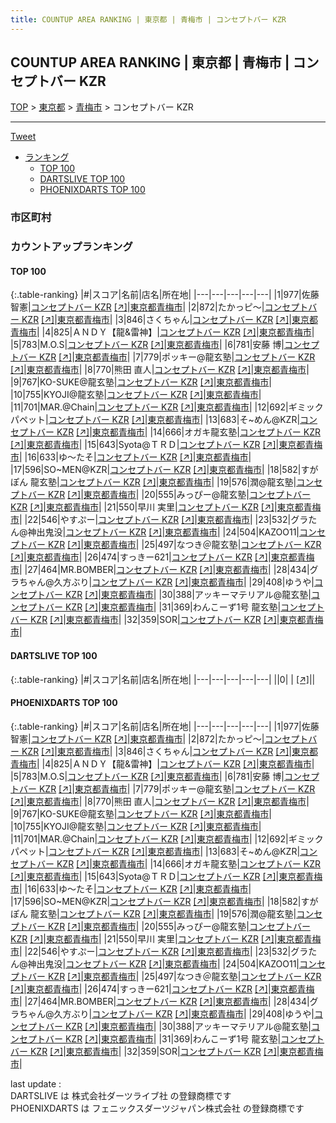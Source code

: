 ```yaml
---
title: COUNTUP AREA RANKING | 東京都 | 青梅市 | コンセプトバー KZR
---
```

## COUNTUP AREA RANKING | 東京都 | 青梅市 | コンセプトバー KZR

[TOP](/darts/rank/) > [東京都](/darts/rank/東京都/) > [青梅市](/darts/rank/東京都/青梅市/) > コンセプトバー KZR

___

<a href="https://twitter.com/share?ref_src=twsrc%5Etfw" data-text="COUNTUP AREA RANKING | 東京都青梅市コンセプトバー KZR" class="twitter-share-button" data-hashtags="DARTSLIVE,PHOENIXDARTS,darts,ダーツ" data-show-count="false">Tweet</a>

* [ランキング](#カウントアップランキング)
    * [TOP 100](#top-100)
    * [DARTSLIVE TOP 100](#dartslive-top-100)
    * [PHOENIXDARTS TOP 100](#phoenixdarts-top-100)

### 市区町村

<ul>

</ul>

### カウントアップランキング

#### TOP 100



{:.table-ranking}
|#|スコア|名前|店名|所在地|
|---|---|---|---|---|
|1|977|<span class="rank-name-pd">佐藤 智憲</span>|<a href="/darts/rank/shops/92015.html">コンセプトバー KZR</a> <a href="https://vs.phoenixdarts.com/jp/shop/shopDetailInfo/s_92015?s_seq=92015">[↗]</a>|<a href="/darts/rank/東京都/青梅市">東京都青梅市</a>|
|2|872|<span class="rank-name-pd">たかっピ～</span>|<a href="/darts/rank/shops/92015.html">コンセプトバー KZR</a> <a href="https://vs.phoenixdarts.com/jp/shop/shopDetailInfo/s_92015?s_seq=92015">[↗]</a>|<a href="/darts/rank/東京都/青梅市">東京都青梅市</a>|
|3|846|<span class="rank-name-pd">さくちゃん</span>|<a href="/darts/rank/shops/92015.html">コンセプトバー KZR</a> <a href="https://vs.phoenixdarts.com/jp/shop/shopDetailInfo/s_92015?s_seq=92015">[↗]</a>|<a href="/darts/rank/東京都/青梅市">東京都青梅市</a>|
|4|825|<span class="rank-name-pd">ＡＮＤＹ【龍&amp;雷神】</span>|<a href="/darts/rank/shops/92015.html">コンセプトバー KZR</a> <a href="https://vs.phoenixdarts.com/jp/shop/shopDetailInfo/s_92015?s_seq=92015">[↗]</a>|<a href="/darts/rank/東京都/青梅市">東京都青梅市</a>|
|5|783|<span class="rank-name-pd">M.O.S</span>|<a href="/darts/rank/shops/92015.html">コンセプトバー KZR</a> <a href="https://vs.phoenixdarts.com/jp/shop/shopDetailInfo/s_92015?s_seq=92015">[↗]</a>|<a href="/darts/rank/東京都/青梅市">東京都青梅市</a>|
|6|781|<span class="rank-name-pd">安藤 博</span>|<a href="/darts/rank/shops/92015.html">コンセプトバー KZR</a> <a href="https://vs.phoenixdarts.com/jp/shop/shopDetailInfo/s_92015?s_seq=92015">[↗]</a>|<a href="/darts/rank/東京都/青梅市">東京都青梅市</a>|
|7|779|<span class="rank-name-pd">ポッキー@龍玄塾</span>|<a href="/darts/rank/shops/92015.html">コンセプトバー KZR</a> <a href="https://vs.phoenixdarts.com/jp/shop/shopDetailInfo/s_92015?s_seq=92015">[↗]</a>|<a href="/darts/rank/東京都/青梅市">東京都青梅市</a>|
|8|770|<span class="rank-name-pd"><span class="pro-icon-pd"></span>熊田 直人</span>|<a href="/darts/rank/shops/92015.html">コンセプトバー KZR</a> <a href="https://vs.phoenixdarts.com/jp/shop/shopDetailInfo/s_92015?s_seq=92015">[↗]</a>|<a href="/darts/rank/東京都/青梅市">東京都青梅市</a>|
|9|767|<span class="rank-name-pd">KO-SUKE@龍玄塾</span>|<a href="/darts/rank/shops/92015.html">コンセプトバー KZR</a> <a href="https://vs.phoenixdarts.com/jp/shop/shopDetailInfo/s_92015?s_seq=92015">[↗]</a>|<a href="/darts/rank/東京都/青梅市">東京都青梅市</a>|
|10|755|<span class="rank-name-pd">KYOJI@龍玄塾</span>|<a href="/darts/rank/shops/92015.html">コンセプトバー KZR</a> <a href="https://vs.phoenixdarts.com/jp/shop/shopDetailInfo/s_92015?s_seq=92015">[↗]</a>|<a href="/darts/rank/東京都/青梅市">東京都青梅市</a>|
|11|701|<span class="rank-name-pd">MAR.@Chain</span>|<a href="/darts/rank/shops/92015.html">コンセプトバー KZR</a> <a href="https://vs.phoenixdarts.com/jp/shop/shopDetailInfo/s_92015?s_seq=92015">[↗]</a>|<a href="/darts/rank/東京都/青梅市">東京都青梅市</a>|
|12|692|<span class="rank-name-pd">ギミックパペット</span>|<a href="/darts/rank/shops/92015.html">コンセプトバー KZR</a> <a href="https://vs.phoenixdarts.com/jp/shop/shopDetailInfo/s_92015?s_seq=92015">[↗]</a>|<a href="/darts/rank/東京都/青梅市">東京都青梅市</a>|
|13|683|<span class="rank-name-pd">そ~めん@KZR</span>|<a href="/darts/rank/shops/92015.html">コンセプトバー KZR</a> <a href="https://vs.phoenixdarts.com/jp/shop/shopDetailInfo/s_92015?s_seq=92015">[↗]</a>|<a href="/darts/rank/東京都/青梅市">東京都青梅市</a>|
|14|666|<span class="rank-name-pd">オガキ龍玄塾</span>|<a href="/darts/rank/shops/92015.html">コンセプトバー KZR</a> <a href="https://vs.phoenixdarts.com/jp/shop/shopDetailInfo/s_92015?s_seq=92015">[↗]</a>|<a href="/darts/rank/東京都/青梅市">東京都青梅市</a>|
|15|643|<span class="rank-name-pd">Syota@ＴＲＤ</span>|<a href="/darts/rank/shops/92015.html">コンセプトバー KZR</a> <a href="https://vs.phoenixdarts.com/jp/shop/shopDetailInfo/s_92015?s_seq=92015">[↗]</a>|<a href="/darts/rank/東京都/青梅市">東京都青梅市</a>|
|16|633|<span class="rank-name-pd">ゆ〜たそ</span>|<a href="/darts/rank/shops/92015.html">コンセプトバー KZR</a> <a href="https://vs.phoenixdarts.com/jp/shop/shopDetailInfo/s_92015?s_seq=92015">[↗]</a>|<a href="/darts/rank/東京都/青梅市">東京都青梅市</a>|
|17|596|<span class="rank-name-pd">SO~MEN@KZR</span>|<a href="/darts/rank/shops/92015.html">コンセプトバー KZR</a> <a href="https://vs.phoenixdarts.com/jp/shop/shopDetailInfo/s_92015?s_seq=92015">[↗]</a>|<a href="/darts/rank/東京都/青梅市">東京都青梅市</a>|
|18|582|<span class="rank-name-pd">すがぽん  龍玄塾</span>|<a href="/darts/rank/shops/92015.html">コンセプトバー KZR</a> <a href="https://vs.phoenixdarts.com/jp/shop/shopDetailInfo/s_92015?s_seq=92015">[↗]</a>|<a href="/darts/rank/東京都/青梅市">東京都青梅市</a>|
|19|576|<span class="rank-name-pd">潤@龍玄塾</span>|<a href="/darts/rank/shops/92015.html">コンセプトバー KZR</a> <a href="https://vs.phoenixdarts.com/jp/shop/shopDetailInfo/s_92015?s_seq=92015">[↗]</a>|<a href="/darts/rank/東京都/青梅市">東京都青梅市</a>|
|20|555|<span class="rank-name-pd">みっぴー@龍玄塾</span>|<a href="/darts/rank/shops/92015.html">コンセプトバー KZR</a> <a href="https://vs.phoenixdarts.com/jp/shop/shopDetailInfo/s_92015?s_seq=92015">[↗]</a>|<a href="/darts/rank/東京都/青梅市">東京都青梅市</a>|
|21|550|<span class="rank-name-pd">早川 実里</span>|<a href="/darts/rank/shops/92015.html">コンセプトバー KZR</a> <a href="https://vs.phoenixdarts.com/jp/shop/shopDetailInfo/s_92015?s_seq=92015">[↗]</a>|<a href="/darts/rank/東京都/青梅市">東京都青梅市</a>|
|22|546|<span class="rank-name-pd">やすぷー</span>|<a href="/darts/rank/shops/92015.html">コンセプトバー KZR</a> <a href="https://vs.phoenixdarts.com/jp/shop/shopDetailInfo/s_92015?s_seq=92015">[↗]</a>|<a href="/darts/rank/東京都/青梅市">東京都青梅市</a>|
|23|532|<span class="rank-name-pd">グラたん@神出鬼没</span>|<a href="/darts/rank/shops/92015.html">コンセプトバー KZR</a> <a href="https://vs.phoenixdarts.com/jp/shop/shopDetailInfo/s_92015?s_seq=92015">[↗]</a>|<a href="/darts/rank/東京都/青梅市">東京都青梅市</a>|
|24|504|<span class="rank-name-pd">KAZOO11</span>|<a href="/darts/rank/shops/92015.html">コンセプトバー KZR</a> <a href="https://vs.phoenixdarts.com/jp/shop/shopDetailInfo/s_92015?s_seq=92015">[↗]</a>|<a href="/darts/rank/東京都/青梅市">東京都青梅市</a>|
|25|497|<span class="rank-name-pd">なつき＠龍玄塾</span>|<a href="/darts/rank/shops/92015.html">コンセプトバー KZR</a> <a href="https://vs.phoenixdarts.com/jp/shop/shopDetailInfo/s_92015?s_seq=92015">[↗]</a>|<a href="/darts/rank/東京都/青梅市">東京都青梅市</a>|
|26|474|<span class="rank-name-pd">すっきー621</span>|<a href="/darts/rank/shops/92015.html">コンセプトバー KZR</a> <a href="https://vs.phoenixdarts.com/jp/shop/shopDetailInfo/s_92015?s_seq=92015">[↗]</a>|<a href="/darts/rank/東京都/青梅市">東京都青梅市</a>|
|27|464|<span class="rank-name-pd">MR.BOMBER</span>|<a href="/darts/rank/shops/92015.html">コンセプトバー KZR</a> <a href="https://vs.phoenixdarts.com/jp/shop/shopDetailInfo/s_92015?s_seq=92015">[↗]</a>|<a href="/darts/rank/東京都/青梅市">東京都青梅市</a>|
|28|434|<span class="rank-name-pd">グラちゃん@久方ぶり</span>|<a href="/darts/rank/shops/92015.html">コンセプトバー KZR</a> <a href="https://vs.phoenixdarts.com/jp/shop/shopDetailInfo/s_92015?s_seq=92015">[↗]</a>|<a href="/darts/rank/東京都/青梅市">東京都青梅市</a>|
|29|408|<span class="rank-name-pd">ゆうや</span>|<a href="/darts/rank/shops/92015.html">コンセプトバー KZR</a> <a href="https://vs.phoenixdarts.com/jp/shop/shopDetailInfo/s_92015?s_seq=92015">[↗]</a>|<a href="/darts/rank/東京都/青梅市">東京都青梅市</a>|
|30|388|<span class="rank-name-pd">アッキーマテリアル@龍玄塾</span>|<a href="/darts/rank/shops/92015.html">コンセプトバー KZR</a> <a href="https://vs.phoenixdarts.com/jp/shop/shopDetailInfo/s_92015?s_seq=92015">[↗]</a>|<a href="/darts/rank/東京都/青梅市">東京都青梅市</a>|
|31|369|<span class="rank-name-pd">わんこーず1号 龍玄塾</span>|<a href="/darts/rank/shops/92015.html">コンセプトバー KZR</a> <a href="https://vs.phoenixdarts.com/jp/shop/shopDetailInfo/s_92015?s_seq=92015">[↗]</a>|<a href="/darts/rank/東京都/青梅市">東京都青梅市</a>|
|32|359|<span class="rank-name-pd">SOR</span>|<a href="/darts/rank/shops/92015.html">コンセプトバー KZR</a> <a href="https://vs.phoenixdarts.com/jp/shop/shopDetailInfo/s_92015?s_seq=92015">[↗]</a>|<a href="/darts/rank/東京都/青梅市">東京都青梅市</a>|


#### DARTSLIVE TOP 100



{:.table-ranking}
|#|スコア|名前|店名|所在地|
|---|---|---|---|---|
||0|<span class="rank-name-dl"> </span>|<a href="/darts/rank/shops/.html"></a> <a href="">[↗]</a>|<a href="/darts/rank//"></a>|


#### PHOENIXDARTS TOP 100



{:.table-ranking}
|#|スコア|名前|店名|所在地|
|---|---|---|---|---|
|1|977|<span class="rank-name-pd">佐藤 智憲</span>|<a href="/darts/rank/shops/92015.html">コンセプトバー KZR</a> <a href="https://vs.phoenixdarts.com/jp/shop/shopDetailInfo/s_92015?s_seq=92015">[↗]</a>|<a href="/darts/rank/東京都/青梅市">東京都青梅市</a>|
|2|872|<span class="rank-name-pd">たかっピ～</span>|<a href="/darts/rank/shops/92015.html">コンセプトバー KZR</a> <a href="https://vs.phoenixdarts.com/jp/shop/shopDetailInfo/s_92015?s_seq=92015">[↗]</a>|<a href="/darts/rank/東京都/青梅市">東京都青梅市</a>|
|3|846|<span class="rank-name-pd">さくちゃん</span>|<a href="/darts/rank/shops/92015.html">コンセプトバー KZR</a> <a href="https://vs.phoenixdarts.com/jp/shop/shopDetailInfo/s_92015?s_seq=92015">[↗]</a>|<a href="/darts/rank/東京都/青梅市">東京都青梅市</a>|
|4|825|<span class="rank-name-pd">ＡＮＤＹ【龍&amp;雷神】</span>|<a href="/darts/rank/shops/92015.html">コンセプトバー KZR</a> <a href="https://vs.phoenixdarts.com/jp/shop/shopDetailInfo/s_92015?s_seq=92015">[↗]</a>|<a href="/darts/rank/東京都/青梅市">東京都青梅市</a>|
|5|783|<span class="rank-name-pd">M.O.S</span>|<a href="/darts/rank/shops/92015.html">コンセプトバー KZR</a> <a href="https://vs.phoenixdarts.com/jp/shop/shopDetailInfo/s_92015?s_seq=92015">[↗]</a>|<a href="/darts/rank/東京都/青梅市">東京都青梅市</a>|
|6|781|<span class="rank-name-pd">安藤 博</span>|<a href="/darts/rank/shops/92015.html">コンセプトバー KZR</a> <a href="https://vs.phoenixdarts.com/jp/shop/shopDetailInfo/s_92015?s_seq=92015">[↗]</a>|<a href="/darts/rank/東京都/青梅市">東京都青梅市</a>|
|7|779|<span class="rank-name-pd">ポッキー@龍玄塾</span>|<a href="/darts/rank/shops/92015.html">コンセプトバー KZR</a> <a href="https://vs.phoenixdarts.com/jp/shop/shopDetailInfo/s_92015?s_seq=92015">[↗]</a>|<a href="/darts/rank/東京都/青梅市">東京都青梅市</a>|
|8|770|<span class="rank-name-pd"><span class="pro-icon-pd"></span>熊田 直人</span>|<a href="/darts/rank/shops/92015.html">コンセプトバー KZR</a> <a href="https://vs.phoenixdarts.com/jp/shop/shopDetailInfo/s_92015?s_seq=92015">[↗]</a>|<a href="/darts/rank/東京都/青梅市">東京都青梅市</a>|
|9|767|<span class="rank-name-pd">KO-SUKE@龍玄塾</span>|<a href="/darts/rank/shops/92015.html">コンセプトバー KZR</a> <a href="https://vs.phoenixdarts.com/jp/shop/shopDetailInfo/s_92015?s_seq=92015">[↗]</a>|<a href="/darts/rank/東京都/青梅市">東京都青梅市</a>|
|10|755|<span class="rank-name-pd">KYOJI@龍玄塾</span>|<a href="/darts/rank/shops/92015.html">コンセプトバー KZR</a> <a href="https://vs.phoenixdarts.com/jp/shop/shopDetailInfo/s_92015?s_seq=92015">[↗]</a>|<a href="/darts/rank/東京都/青梅市">東京都青梅市</a>|
|11|701|<span class="rank-name-pd">MAR.@Chain</span>|<a href="/darts/rank/shops/92015.html">コンセプトバー KZR</a> <a href="https://vs.phoenixdarts.com/jp/shop/shopDetailInfo/s_92015?s_seq=92015">[↗]</a>|<a href="/darts/rank/東京都/青梅市">東京都青梅市</a>|
|12|692|<span class="rank-name-pd">ギミックパペット</span>|<a href="/darts/rank/shops/92015.html">コンセプトバー KZR</a> <a href="https://vs.phoenixdarts.com/jp/shop/shopDetailInfo/s_92015?s_seq=92015">[↗]</a>|<a href="/darts/rank/東京都/青梅市">東京都青梅市</a>|
|13|683|<span class="rank-name-pd">そ~めん@KZR</span>|<a href="/darts/rank/shops/92015.html">コンセプトバー KZR</a> <a href="https://vs.phoenixdarts.com/jp/shop/shopDetailInfo/s_92015?s_seq=92015">[↗]</a>|<a href="/darts/rank/東京都/青梅市">東京都青梅市</a>|
|14|666|<span class="rank-name-pd">オガキ龍玄塾</span>|<a href="/darts/rank/shops/92015.html">コンセプトバー KZR</a> <a href="https://vs.phoenixdarts.com/jp/shop/shopDetailInfo/s_92015?s_seq=92015">[↗]</a>|<a href="/darts/rank/東京都/青梅市">東京都青梅市</a>|
|15|643|<span class="rank-name-pd">Syota@ＴＲＤ</span>|<a href="/darts/rank/shops/92015.html">コンセプトバー KZR</a> <a href="https://vs.phoenixdarts.com/jp/shop/shopDetailInfo/s_92015?s_seq=92015">[↗]</a>|<a href="/darts/rank/東京都/青梅市">東京都青梅市</a>|
|16|633|<span class="rank-name-pd">ゆ〜たそ</span>|<a href="/darts/rank/shops/92015.html">コンセプトバー KZR</a> <a href="https://vs.phoenixdarts.com/jp/shop/shopDetailInfo/s_92015?s_seq=92015">[↗]</a>|<a href="/darts/rank/東京都/青梅市">東京都青梅市</a>|
|17|596|<span class="rank-name-pd">SO~MEN@KZR</span>|<a href="/darts/rank/shops/92015.html">コンセプトバー KZR</a> <a href="https://vs.phoenixdarts.com/jp/shop/shopDetailInfo/s_92015?s_seq=92015">[↗]</a>|<a href="/darts/rank/東京都/青梅市">東京都青梅市</a>|
|18|582|<span class="rank-name-pd">すがぽん  龍玄塾</span>|<a href="/darts/rank/shops/92015.html">コンセプトバー KZR</a> <a href="https://vs.phoenixdarts.com/jp/shop/shopDetailInfo/s_92015?s_seq=92015">[↗]</a>|<a href="/darts/rank/東京都/青梅市">東京都青梅市</a>|
|19|576|<span class="rank-name-pd">潤@龍玄塾</span>|<a href="/darts/rank/shops/92015.html">コンセプトバー KZR</a> <a href="https://vs.phoenixdarts.com/jp/shop/shopDetailInfo/s_92015?s_seq=92015">[↗]</a>|<a href="/darts/rank/東京都/青梅市">東京都青梅市</a>|
|20|555|<span class="rank-name-pd">みっぴー@龍玄塾</span>|<a href="/darts/rank/shops/92015.html">コンセプトバー KZR</a> <a href="https://vs.phoenixdarts.com/jp/shop/shopDetailInfo/s_92015?s_seq=92015">[↗]</a>|<a href="/darts/rank/東京都/青梅市">東京都青梅市</a>|
|21|550|<span class="rank-name-pd">早川 実里</span>|<a href="/darts/rank/shops/92015.html">コンセプトバー KZR</a> <a href="https://vs.phoenixdarts.com/jp/shop/shopDetailInfo/s_92015?s_seq=92015">[↗]</a>|<a href="/darts/rank/東京都/青梅市">東京都青梅市</a>|
|22|546|<span class="rank-name-pd">やすぷー</span>|<a href="/darts/rank/shops/92015.html">コンセプトバー KZR</a> <a href="https://vs.phoenixdarts.com/jp/shop/shopDetailInfo/s_92015?s_seq=92015">[↗]</a>|<a href="/darts/rank/東京都/青梅市">東京都青梅市</a>|
|23|532|<span class="rank-name-pd">グラたん@神出鬼没</span>|<a href="/darts/rank/shops/92015.html">コンセプトバー KZR</a> <a href="https://vs.phoenixdarts.com/jp/shop/shopDetailInfo/s_92015?s_seq=92015">[↗]</a>|<a href="/darts/rank/東京都/青梅市">東京都青梅市</a>|
|24|504|<span class="rank-name-pd">KAZOO11</span>|<a href="/darts/rank/shops/92015.html">コンセプトバー KZR</a> <a href="https://vs.phoenixdarts.com/jp/shop/shopDetailInfo/s_92015?s_seq=92015">[↗]</a>|<a href="/darts/rank/東京都/青梅市">東京都青梅市</a>|
|25|497|<span class="rank-name-pd">なつき＠龍玄塾</span>|<a href="/darts/rank/shops/92015.html">コンセプトバー KZR</a> <a href="https://vs.phoenixdarts.com/jp/shop/shopDetailInfo/s_92015?s_seq=92015">[↗]</a>|<a href="/darts/rank/東京都/青梅市">東京都青梅市</a>|
|26|474|<span class="rank-name-pd">すっきー621</span>|<a href="/darts/rank/shops/92015.html">コンセプトバー KZR</a> <a href="https://vs.phoenixdarts.com/jp/shop/shopDetailInfo/s_92015?s_seq=92015">[↗]</a>|<a href="/darts/rank/東京都/青梅市">東京都青梅市</a>|
|27|464|<span class="rank-name-pd">MR.BOMBER</span>|<a href="/darts/rank/shops/92015.html">コンセプトバー KZR</a> <a href="https://vs.phoenixdarts.com/jp/shop/shopDetailInfo/s_92015?s_seq=92015">[↗]</a>|<a href="/darts/rank/東京都/青梅市">東京都青梅市</a>|
|28|434|<span class="rank-name-pd">グラちゃん@久方ぶり</span>|<a href="/darts/rank/shops/92015.html">コンセプトバー KZR</a> <a href="https://vs.phoenixdarts.com/jp/shop/shopDetailInfo/s_92015?s_seq=92015">[↗]</a>|<a href="/darts/rank/東京都/青梅市">東京都青梅市</a>|
|29|408|<span class="rank-name-pd">ゆうや</span>|<a href="/darts/rank/shops/92015.html">コンセプトバー KZR</a> <a href="https://vs.phoenixdarts.com/jp/shop/shopDetailInfo/s_92015?s_seq=92015">[↗]</a>|<a href="/darts/rank/東京都/青梅市">東京都青梅市</a>|
|30|388|<span class="rank-name-pd">アッキーマテリアル@龍玄塾</span>|<a href="/darts/rank/shops/92015.html">コンセプトバー KZR</a> <a href="https://vs.phoenixdarts.com/jp/shop/shopDetailInfo/s_92015?s_seq=92015">[↗]</a>|<a href="/darts/rank/東京都/青梅市">東京都青梅市</a>|
|31|369|<span class="rank-name-pd">わんこーず1号 龍玄塾</span>|<a href="/darts/rank/shops/92015.html">コンセプトバー KZR</a> <a href="https://vs.phoenixdarts.com/jp/shop/shopDetailInfo/s_92015?s_seq=92015">[↗]</a>|<a href="/darts/rank/東京都/青梅市">東京都青梅市</a>|
|32|359|<span class="rank-name-pd">SOR</span>|<a href="/darts/rank/shops/92015.html">コンセプトバー KZR</a> <a href="https://vs.phoenixdarts.com/jp/shop/shopDetailInfo/s_92015?s_seq=92015">[↗]</a>|<a href="/darts/rank/東京都/青梅市">東京都青梅市</a>|


<div class="footer border-top border-gray-light mt-5 pt-3 text-right text-gray">
    last update : <span style="font-weight: italic" id="foot_last_modified"></span><br />
    DARTSLIVE は 株式会社ダーツライブ社 の登録商標です<br />
    PHOENIXDARTS は フェニックスダーツジャパン株式会社 の登録商標です<br />
</div>

<script src="https://cdnjs.cloudflare.com/ajax/libs/jquery.tablesorter/2.31.3/js/jquery.tablesorter.min.js" integrity="sha512-qzgd5cYSZcosqpzpn7zF2ZId8f/8CHmFKZ8j7mU4OUXTNRd5g+ZHBPsgKEwoqxCtdQvExE5LprwwPAgoicguNg==" crossorigin="anonymous" referrerpolicy="no-referrer"></script>
<link rel="stylesheet" href="https://cdnjs.cloudflare.com/ajax/libs/jquery.tablesorter/2.31.3/css/theme.default.min.css" integrity="sha512-wghhOJkjQX0Lh3NSWvNKeZ0ZpNn+SPVXX1Qyc9OCaogADktxrBiBdKGDoqVUOyhStvMBmJQ8ZdMHiR3wuEq8+w==" crossorigin="anonymous" referrerpolicy="no-referrer" />
<script>
$(function() {
    $(".table-ranking").tablesorter({sortList:[[0, 0]]});
    $("#foot_last_modified").text(formatDate(new Date(document.lastModified), 'yyyy-MM-dd HH:mm:ss'));
});
</script>

<script async src="https://platform.twitter.com/widgets.js" charset="utf-8"></script>